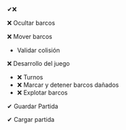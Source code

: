 ✔❌

❌ Ocultar barcos

❌ Mover barcos
- Validar colisión

❌ Desarrollo del juego
- ❌ Turnos
- ❌ Marcar y detener barcos dañados
- ❌ Explotar barcos

✔ Guardar Partida

✔ Cargar partida